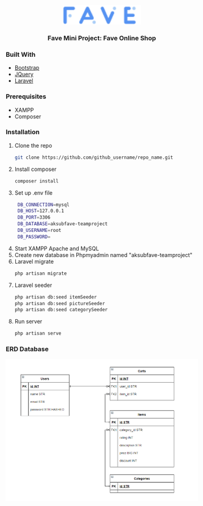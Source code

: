 

<br />
<p align="center">
  <a href="https://github.com/astriddwrn/aksubFave-teamProject/">
    <img src="public/Assets/logo-website.png" alt="Logo" height="50px">
  </a>

  <h3 align="center"> Fave Mini Project: Fave Online Shop</h3>

</p>

### Built With
* [Bootstrap](https://getbootstrap.com)
* [JQuery](https://jquery.com)
* [Laravel](https://laravel.com)

### Prerequisites
* XAMPP
* Composer

### Installation

1. Clone the repo
   ```sh
   git clone https://github.com/github_username/repo_name.git
   ```
2. Install composer
   ```sh
   composer install
   ```
3. Set up .env file
   ```sh
    DB_CONNECTION=mysql
    DB_HOST=127.0.0.1
    DB_PORT=3306
    DB_DATABASE=aksubfave-teamproject
    DB_USERNAME=root
    DB_PASSWORD=
   ``` 
4. Start XAMPP Apache and MySQL
5. Create new database in Phpmyadmin named "aksubfave-teamproject"
6. Laravel migrate
    ```sh
   php artisan migrate
   ```
7. Laravel seeder
    ```sh
    php artisan db:seed itemSeeder
    php artisan db:seed pictureSeeder
    php artisan db:seed categorySeeder
   ```
8. Run server
    ```sh
    php artisan serve
    ```
    
### ERD Database
<img src="public/Assets/erd.png">
